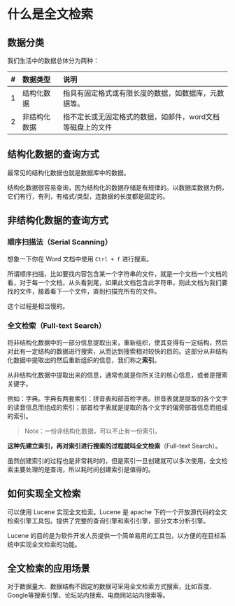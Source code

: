 # 什么是全文检索

## 数据分类

我们生活中的数据总体分为两种：

| # | 数据类型  | 说明 |
| :-: | :- | :- |
| 1 | 结构化数据 | 指具有固定格式或有限长度的数据，如数据库，元数据等。 |
| 2 | 非结构化数据 | 指不定长或无固定格式的数据，如邮件，word文档等磁盘上的文件 |

## 结构化数据的查询方式

最常见的结构化数据也就是数据库中的数据。

结构化数据很容易查询，因为结构化的数据存储是有规律的。以数据库数据为例，它们有行，有列，有格式/类型，连数据的长度都是固定的。

## 非结构化数据的查询方式

### 顺序扫描法（Serial Scanning）

想象一下你在 Word 文档中使用 `Ctrl + f` 进行搜索。

所谓顺序扫描，比如要找内容包含某一个字符串的文件，就是一个文档一个文档的看，对于每一个文档，从头看到尾，如果此文档包含此字符串，则此文档为我们要找的文件，接着看下一个文件，直到扫描完所有的文件。

这个过程是相当慢的。

### 全文检索（Full-text Search）

将非结构化数据中的一部分信息提取出来，重新组织，使其变得有一定结构，然后对此有一定结构的数据进行搜索，从而达到搜索相对较快的目的。这部分从非结构化数据中提取出的然后重新组织的信息，我们称之**索引**。

从非结构化数据中提取出来的信息，通常也就是你所关注的核心信息，或者是搜索关键字。

例如：字典。字典有两套索引：拼音表和部首检字表。拼音表就是提取的各个文字的读音信息而组成的索引；部首检字表就是提取的各个文字的偏旁部首信息而组成的索引。

> Note：一份非结构化数据，可以不止有一份索引。

**这种先建立索引，再对索引进行搜索的过程就叫全文检索**（Full-text Search）。

虽然创建索引的过程也是非常耗时的，但是索引一旦创建就可以多次使用，全文检索主要处理的是查询，所以耗时间创建索引是值得的。

## 如何实现全文检索

可以使用 Lucene 实现全文检索。Lucene 是 apache 下的一个开放源代码的全文检索引擎工具包。提供了完整的查询引擎和索引引擎，部分文本分析引擎。

Lucene 的目的是为软件开发人员提供一个简单易用的工具包，以方便的在目标系统中实现全文检索的功能。

## 全文检索的应用场景

对于数据量大、数据结构不固定的数据可采用全文检索方式搜索，比如百度、Google等搜索引擎、论坛站内搜索、电商网站站内搜索等。
